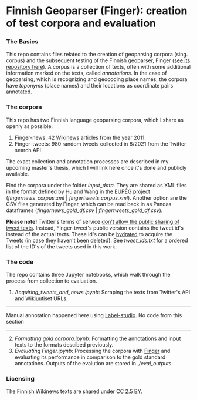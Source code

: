 # Finnish Geoparser (Finger): creation of test corpora and evaluation
### The Basics
This repo contains files related to the creation of geoparsing corpora (sing. corpus) and the subsequent testing of the Finnish geoparser, Finger ([see its repository here](https://github.com/Tadusko/fi-geoparser)). A corpus is a collection of texts, often with some additional information marked on the texts, called _annotations_. In the case of geoparsing, which is recognizing and geocoding place names, the corpora have _toponyms_ (place names) and their locations as coordinate pairs annotated.

### The corpora
This repo has two Finnish language geoparsing corpora, which I share as openly as possible:
1. Finger-news: 42 [Wikinews](https://fi.wikinews.org/wiki/Wikiuutiset:Etusivu) articles from the year 2011.
2. Finger-tweets: 980 random tweets collected in 8/2021 from the Twitter search API

The exact collection and annotation processes are described in my upcoming master's thesis, which I will link here once it's done and publicly available.

Find the corpora under the folder *input_data*. They are shared as XML files in the format defined by Hu and Wang in the [EUPEG project](https://github.com/geoai-lab/EUPEG) (*fingernews_corpus.xml* | *fingertweets.corpus.xml*). 
Another option are the CSV files generated by Finger, which can be read back in as Pandas dataframes (*fingernews_gold_df.csv* | *fingertweets_gold_df.csv*).

**Please note!** Twitter's terms of service [don't allow the public sharing of tweet texts](https://developer.twitter.com/en/developer-terms/more-on-restricted-use-cases). Instead, Finger-tweet's public version contains the tweet id's instead of the actual texts. These id's can be [hydrated](https://twarc-project.readthedocs.io/en/latest/twarc2_en_us/#hydrate) to acquire the Tweets (in case they haven't been deleted). See *tweet_ids.txt* for a ordered list of the ID's of the tweets used in this work.

### The code

The repo contains three Jupyter notebooks, which walk through the process from collection to evaluation.
1. *Acquiring_tweets_and_news.ipynb*: Scraping the texts from Twitter's API and Wikiuutiset URLs.
_____
Manual annotation happened here using [Label-studio](https://labelstud.io/). No code from this section
_____
2. *Formatting gold corpora.ipynb*: Formatting the annotations and input texts to the formats descibed previously.
3. *Evaluating Finger.ipynb*: Processing the corpora with [Finger](https://github.com/Tadusko/fi-geoparser) and evaluating its performance in comparison to the gold standard annotations. Outputs of the evalution are stored in *./eval_outputs*.

### Licensing
The Finnish Wikinews texts are shared under [CC 2.5 BY](https://creativecommons.org/licenses/by/2.5/).
